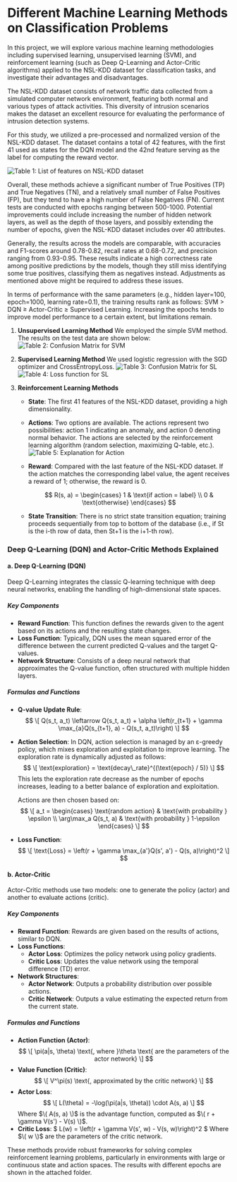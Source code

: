 # Different Machine Learning Methods on Classification Problems

In this project, we will explore various machine learning methodologies including supervised learning, unsupervised learning (SVM), and reinforcement learning (such as Deep Q-Learning and Actor-Critic algorithms) applied to the NSL-KDD dataset for classification tasks, and investigate their advantages and disadvantages.

The NSL-KDD dataset consists of network traffic data collected from a simulated computer network environment, featuring both normal and various types of attack activities. This diversity of intrusion scenarios makes the dataset an excellent resource for evaluating the performance of intrusion detection systems.

For this study, we utilized a pre-processed and normalized version of the NSL-KDD dataset. The dataset contains a total of 42 features, with the first 41 used as states for the DQN model and the 42nd feature serving as the label for computing the reward vector.

![Table 1: List of features on NSL-KDD dataset](description.png "Optional Title")

Overall, these methods achieve a significant number of True Positives (TP) and True Negatives (TN), and a relatively small number of False Positives (FP), but they tend to have a high number of False Negatives (FN). Current tests are conducted with epochs ranging between 500-1000. Potential improvements could include increasing the number of hidden network layers, as well as the depth of those layers, and possibly extending the number of epochs, given the NSL-KDD dataset includes over 40 attributes.

Generally, the results across the models are comparable, with accuracies and F1-scores around 0.78-0.82, recall rates at 0.68-0.72, and precision ranging from 0.93-0.95. These results indicate a high correctness rate among positive predictions by the models, though they still miss identifying some true positives, classifying them as negatives instead. Adjustments as mentioned above might be required to address these issues.

In terms of performance with the same parameters (e.g., hidden layer=100, epoch=1000, learning rate=0.1), the training results rank as follows: SVM > DQN ≥ Actor-Critic ≥ Supervised Learning. Increasing the epochs tends to improve model performance to a certain extent, but limitations remain.

1. **Unsupervised Learning Method**
   We employed the simple SVM method. The results on the test data are shown below:
   ![Table 2: Confusion Matrix for SVM](result_SVM/20241118_215457/confusion_matrix.png "Optional Title")

2. **Supervised Learning Method**
   We used logistic regression with the SGD optimizer and CrossEntropyLoss.
   ![Table 3: Confusion Matrix for SL](result_SL/20241119_110824/confusion_matrix.png "Optional Title")
   ![Table 4: Loss function for SL](result_SL/20241119_110824/loss_history.png "Optional Title")

3. **Reinforcement Learning Methods**
   - **State**: The first 41 features of the NSL-KDD dataset, providing a high dimensionality.
   - **Actions**: Two options are available. The actions represent two possibilities: action 1 indicating an anomaly, and action 0 denoting normal behavior. The actions are selected by the reinforcement learning algorithm (random selection, maximizing Q-table, etc.).
     ![Table 5: Explanation for Action](label.png "Optional Title")
   - **Reward**: Compared with the last feature of the NSL-KDD dataset. If the action matches the corresponding label value, the agent receives a reward of 1; otherwise, the reward is 0.
     
     $$
     R(s, a) = \begin{cases} 
     1 & \text{if action = label} \\
     0 & \text{otherwise}
     \end{cases}
     $$

   - **State Transition**:
     There is no strict state transition equation; training proceeds sequentially from top to bottom of the database (i.e., if St is the i-th row of data, then St+1 is the i+1-th row).

### Deep Q-Learning (DQN) and Actor-Critic Methods Explained

#### a. Deep Q-Learning (DQN)

Deep Q-Learning integrates the classic Q-learning technique with deep neural networks, enabling the handling of high-dimensional state spaces.

##### Key Components
- **Reward Function**: This function defines the rewards given to the agent based on its actions and the resulting state changes.
- **Loss Function**: Typically, DQN uses the mean squared error of the difference between the current predicted Q-values and the target Q-values.
- **Network Structure**: Consists of a deep neural network that approximates the Q-value function, often structured with multiple hidden layers.

##### Formulas and Functions
- **Q-value Update Rule**:
  $$
  \[
  Q(s_t, a_t) \leftarrow Q(s_t, a_t) + \alpha \left(r_{t+1} + \gamma \max_{a}Q(s_{t+1}, a) - Q(s_t, a_t)\right)
  \]
  $$
- **Action Selection**: In DQN, action selection is managed by an ε-greedy policy, which mixes exploration and exploitation to improve learning. The exploration rate is dynamically adjusted as follows:
  $$
  \[
  \text{exploration} = \text{decay\_rate}^{(\text{epoch} / 5)}
  \]
  $$
  This lets the exploration rate decrease as the number of epochs increases, leading to a better balance of exploration and exploitation.
  
  Actions are then chosen based on:
  $$
  \[
  a_t = \begin{cases} 
  \text{random action} & \text{with probability } \epsilon \\
  \arg\max_a Q(s_t, a) & \text{with probability } 1-\epsilon
  \end{cases}
  \]
  $$
- **Loss Function**:
  $$
  \[
  \text{Loss} = \left(r + \gamma \max_{a'}Q(s', a') - Q(s, a)\right)^2
  \]
  $$

#### b. Actor-Critic

Actor-Critic methods use two models: one to generate the policy (actor) and another to evaluate actions (critic).

##### Key Components
- **Reward Function**: Rewards are given based on the results of actions, similar to DQN.
- **Loss Functions**:
  - **Actor Loss**: Optimizes the policy network using policy gradients.
  - **Critic Loss**: Updates the value network using the temporal difference (TD) error.
- **Network Structures**:
  - **Actor Network**: Outputs a probability distribution over possible actions.
  - **Critic Network**: Outputs a value estimating the expected return from the current state.

##### Formulas and Functions
- **Action Function (Actor)**:
  $$
  \[
  \pi(a|s, \theta) \text{, where }\theta \text{ are the parameters of the actor network}
  \]
  $$
- **Value Function (Critic)**:
  $$
  \[
  V^\pi(s) \text{, approximated by the critic network}
  \]
  $$
- **Actor Loss**:
  $$
  \[
  L(\theta) = -\log(\pi(a|s, \theta)) \cdot A(s, a)
  \]
  $$
  Where $\( A(s, a) \)$ is the advantage function, computed as $\( r + \gamma V(s') - V(s) \)$.
- **Critic Loss**:
  $
  L(w) = \left(r + \gamma V(s', w) - V(s, w)\right)^2
  $
  Where $\( w \)$ are the parameters of the critic network.

These methods provide robust frameworks for solving complex reinforcement learning problems, particularly in environments with large or continuous state and action spaces. The results with different epochs are shown in the attached folder.

